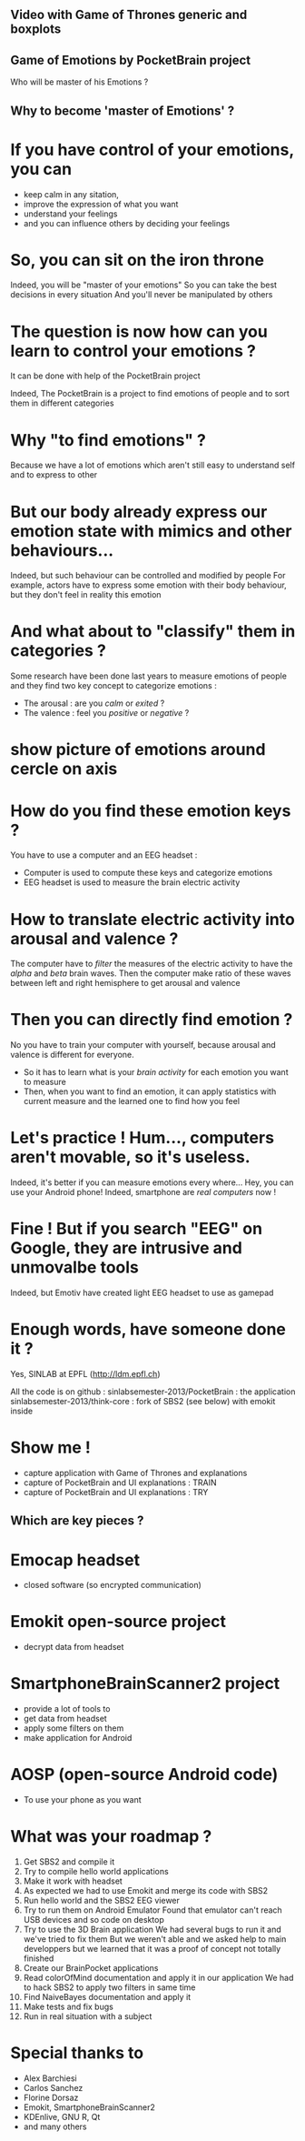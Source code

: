 Video with Game of Thrones generic and boxplots
-----------------------------------------------

Game of Emotions by PocketBrain project
---------------------------------------
Who will be master of his Emotions ?

Why to become 'master of Emotions' ?
--------------------------------

# If you have control of your emotions, you can
* keep calm in any sitation,
* improve the expression of what you want
* understand your feelings
* and you can influence others by deciding your feelings

# So, you can sit on the iron throne
Indeed, you will be "master of your emotions"
So you can take the best decisions in every situation
And you'll never be manipulated by others

# The question is now how can you learn to control your emotions ?
It can be done with help of the PocketBrain project

Indeed, The PocketBrain is a project to find emotions of people and to
sort them in different categories

# Why "to find emotions" ?
Because we have a lot of emotions which aren't still
easy to understand self and to express to other

# But our body already express our emotion state with mimics and other behaviours...
Indeed, but such behaviour can be controlled and modified by people
For example, actors have to express some emotion with their body behaviour,
but they don't feel in reality this emotion

# And what about to "classify" them in categories ?
Some research have been done last years to measure emotions of people
and they find two key concept to categorize emotions :
* The arousal : are you _calm_ or _exited_ ?
* The valence : feel you _positive_ or _negative_ ?

# show picture of emotions around cercle on axis

# How do you find these emotion keys ?
You have to use a computer and an EEG headset :
* Computer is used to compute these keys and categorize emotions
* EEG headset is used to measure the brain electric activity

# How to translate electric activity into arousal and valence ?
The computer have to _filter_ the measures of the electric activity to have the _alpha_ and _beta_ brain waves.
Then the computer make ratio of these waves between left and right hemisphere to get arousal and valence

# Then you can directly find emotion ?
No you have to train your computer with yourself, because arousal and valence is different for everyone.
* So it has to learn what is your _brain activity_ for each emotion you want to measure
* Then, when you want to find an emotion, it can apply statistics with current measure and the learned one to find how you feel

# Let's practice ! Hum..., computers aren't movable, so it's useless.
Indeed, it's better if you can measure emotions every where...
Hey, you can use your Android phone!
Indeed, smartphone are _real computers_ now !

# Fine ! But if you search "EEG" on Google, they are intrusive and unmovalbe tools
Indeed, but Emotiv have created light EEG headset to use as gamepad

# Enough words, have someone done it ?
Yes, SINLAB at EPFL (http://ldm.epfl.ch)

All the code is on github :
sinlabsemester-2013/PocketBrain :
 the application
sinlabsemester-2013/think-core :
fork of SBS2 (see below) with emokit inside

# Show me !
* capture application with Game of Thrones and explanations
* capture of PocketBrain and UI explanations : TRAIN
* capture of PocketBrain and UI explanations : TRY

Which are key pieces ?
----------------------
# Emocap headset
  * closed software (so encrypted communication)
# Emokit open-source project
  * decrypt data from headset
# SmartphoneBrainScanner2 project
  * provide a lot of tools to
   * get data from headset
   * apply some filters on them
   * make application for Android
# AOSP (open-source Android code)
 * To use your phone as you want
 
# What was your roadmap ?
1. Get SBS2 and compile it
2. Try to compile hello world applications
3. Make it work with headset
4. As expected we had to use Emokit and merge its code with SBS2
5. Run hello world and the SBS2 EEG viewer
7. Try to run them on Android Emulator
    Found that emulator can't reach USB devices and so code on desktop
8. Try to use the 3D Brain application
    We had several bugs to run it and we've tried to fix them
    But we weren't able and we asked help to main developpers but
    we learned that it was a proof of concept not totally finished
9. Create our BrainPocket applications
10. Read colorOfMind documentation and apply it in our application
    We had to hack SBS2 to apply two filters in same time
11. Find NaiveBayes documentation and apply it
11. Make tests and fix bugs
12. Run in real situation with a subject


# Special thanks to
* Alex Barchiesi
* Carlos Sanchez
* Florine Dorsaz
* Emokit, SmartphoneBrainScanner2
* KDEnlive, GNU R, Qt
* and many others
